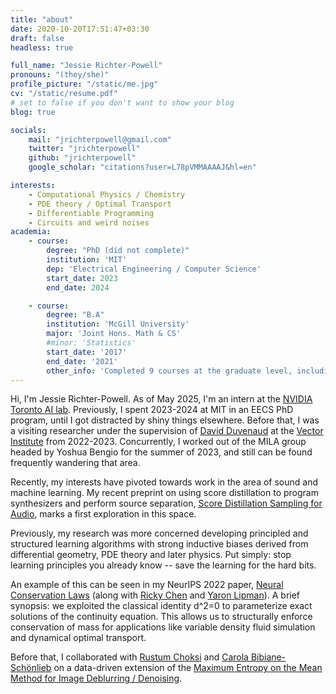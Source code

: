 ```yaml
---
title: "about"
date: 2020-10-20T17:51:47+03:30
draft: false
headless: true

full_name: "Jessie Richter-Powell"
pronouns: "(they/she)"
profile_picture: "/static/me.jpg"
cv: "/static/resume.pdf"
# set to false if you don't want to show your blog
blog: true

socials:
    mail: "jrichterpowell@gmail.com"
    twitter: "jrichterpowell"
    github: "jrichterpowell"
    google_scholar: "citations?user=L78pVMMAAAAJ&hl=en"

interests:
    - Computational Physics / Chemistry 
    - PDE theory / Optimal Transport 
    - Differentiable Programming
    - Circuits and weird noises
academia:
    - course:
        degree: "PhD (did not complete)"
        institution: 'MIT'
        dep: 'Electrical Engineering / Computer Science'
        start_date: 2023
        end_date: 2024

    - course:
        degree: "B.A"
        institution: 'McGill University'
        major: 'Joint Hons. Math & CS'
        #minor: 'Statistics'
        start_date: '2017'
        end_date: '2021'
        other_info: 'Completed 9 courses at the graduate level, including core grad math curriculum'
---
```


Hi, I'm Jessie Richter-Powell. As of May 2025, I'm an intern at the [NVIDIA Toronto AI lab](https://research.nvidia.com/labs/toronto-ai/). Previously, I spent 2023-2024 at MIT in an EECS PhD program, until I got distracted by shiny things elsewhere. Before that, I was a visiting researcher under the supervision of [David Duvenaud](https://www.cs.toronto.edu/~duvenaud/) at the [Vector Institute](https://www.vectorinsitute.ai) from 2022-2023. Concurrently, I worked out of the MILA group headed by Yoshua Bengio for the summer of 2023, and still can be found frequently wandering that area.

Recently, my interests have pivoted towards work in the area of sound and machine learning. My recent preprint on using score distillation to program synthesizers and perform source separation, [Score Distillation Sampling for Audio](https://arxiv.org/abs/2505.04621), marks a first exploration in this space. 

Previously, my research was more concerned developing principled and structured learning algorithms with strong inductive biases derived from differential geometry, PDE theory and later physics. Put simply: stop learning principles you already know -- save the learning for the hard bits. 

An example of this can be seen in my NeurIPS 2022 paper, [Neural Conservation Laws](https://arxiv.org/abs/2210.01741) (along with [Ricky Chen](https://www.cs.toronto.edu/~rtqichen/) and [Yaron Lipman](https://www.wisdom.weizmann.ac.il/~ylipman/)). A brief synopsis: we exploited the classical identity d^2=0 to parameterize exact solutions of the continuity equation. This allows us to structurally enforce conservation of mass for applications like variable density fluid simulation and dynamical optimal transport.

Before that, I collaborated with [Rustum Choksi](https://www.math.mcgill.ca/rchoksi/) and [Carola Bibiane-Schönlieb](https://www.damtp.cam.ac.uk/user/cbs31/Home.html) on a data-driven extension of the [Maximum Entropy on the Mean Method for Image Deblurring / Denoising](https://arxiv.org/abs/2002.10434).


